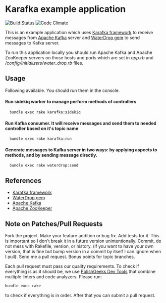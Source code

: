 # Karafka example application

[![Build Status](https://travis-ci.org/karafka/karafka.png)](https://travis-ci.org/karafka/karafka-example-app)
[![Code Climate](https://codeclimate.com/github/karafka/karafka/badges/gpa.svg)](https://codeclimate.com/github/karafka/karafka-example-app)

This is an example application which uses [Karafka framework](https://github.com/karafka/karafka
) to receive messages from [Apache Kafka](http://kafka.apache.org/) server and [WaterDrop gem](https://github.com/karafka/waterdrop) to send messages to Kafka server.

To run this application locally you should run Apache Kafka and Apache ZooKeeper servers on those hosts and ports which
are set in *app.rb* and */config/initializers/water_drop.rb* files.

## Usage

Following available. You should run them in the console.

#### Run sidekiq worker to manage perform methods of controllers
```
  bundle exec rake karafka:sidekiq
```
#### Run Kafka consumer. It will receive messages and send them to needed controller based on it's topic name
```
  bundle exec rake karafka:run
```

#### Generate messages to Kafka server in two ways: by applying aspects to methods, and by sending message directly.

```
  bundle exec rake waterdrop:send
```

## References

* [Karafka framework](https://github.com/karafka/karafka)
* [WaterDrop gem](https://github.com/karafka/waterdrop)
* [Apache Kafka](http://kafka.apache.org/)
* [Apache ZooKeeper](https://zookeeper.apache.org/)

## Note on Patches/Pull Requests

Fork the project.
Make your feature addition or bug fix.
Add tests for it. This is important so I don't break it in a future version unintentionally.
Commit, do not mess with Rakefile, version, or history. (if you want to have your own version, that is fine but bump version in a commit by itself I can ignore when I pull). Send me a pull request. Bonus points for topic branches.

Each pull request must pass our quality requirements. To check if everything is as it should be, we use [PolishGeeks Dev Tools](https://github.com/polishgeeks/polishgeeks-dev-tools) that combine multiple linters and code analyzers. Please run:

```bash
bundle exec rake
```

to check if everything is in order. After that you can submit a pull request.
